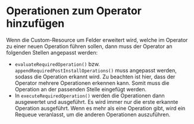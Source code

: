 # Operationen zum Operator hinzufügen

Wenn die Custom-Resource um Felder erweitert wird, welche im Operator zu einer neuen Operation führen sollen,
dann muss der Operator an folgenden Stellen angepasst werden:
- `evaluateRequiredOperation()` bzw. `appendRequiredPostInstallOperations()` muss angepasst werden, sodass die Operation erkannt wird.
  Zu beachten ist hier, dass der Operator mehrere Operationen erkennen kann. Somit muss die Operation an der passenden Stelle eingefügt werden.
- In `executeRequiredOperation()` werden die Operationen dann ausgewertet und ausgeführt. 
  Es wird immer nur die erste erkannte Operation ausgeführt. Wenn es mehr als eine Operation gibt, wird ein Requeue veranlasst, um die anderen Operationen auszuführen.
